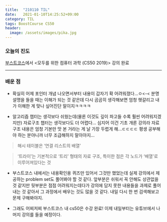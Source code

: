 ```yaml
---
title:  "210110 TIL"
date:   2021-01-10T14:25:52+09:00
category: TIL
tags: BoostCourse CS50
header:
  image: /assets/images/pika.jpg
---
```


<h3>오늘의 진도</h3>

[부스트코스](https://www.boostcourse.org/)에서 <모두를 위한 컴퓨터 과학 (CS50 2019)> 강의 완료

<hr>

<h3>배운 점</h3>

 - 확실히 어제 포인터 개념 나오면서부터 내용이 갑자기 확 어려워졌다...ㅇ<-< 분명 설명을 들을 때는 이해가 되는 것 같은데 다시 곰곰히 생각해보면 엄청 헷갈리고 
내가 이해한 게 맞나 싶어진단 말이지ㅋㅋㅋㅋ

 - 알고리즘 챕터는 생각보다 쉬웠는데(물론 이것도 깊이 파고들 수록 훨씬 어려워지겠지만) 자료구조 챕터는 생각보다도 더 어렵다...
심지어 이건 기초 개론 강의라 자료구조 내용은 엄청 기본만 맛 본 거라는 게 날 가장 두렵게 해...ㄷㄷㄷㄷ 평생 공부해야 하는 분야니까 너무 조급해하지 말아야지...

>해시 테이블은 ‘연결 리스트의 배열’

>‘트라이’는 기본적으로 ‘트리’ 형태의 자료 구조, 특이한 점은 각 노드가 ‘배열’로 이루어져있다는 것

 - 부스트코스 내에서는 내용확인용 퀴즈만 있어서 그것만 했었는데 실제 강의에서 제공하는 problem set도 풀어봐야 할 것 같다. 앞부분은 쉬워서 꼭 안해도 상관없을 것 같지만 
뒷부분은 점점 어려워지는데다가 강의에 담지 못한 내용들을 과제로 풀어내는 것 같아서 그 과정에서 배우는 것도 많을 것 같다. 내일 다시 한 번 검색해보고 문제 구해봐야지.

 - 그래도 어찌저찌 부스트코스 내 cs50은 수강 완료! 이제 내일부터는 유튜브에서 나머지 강의를 들을 예정이다.